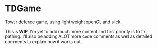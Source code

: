 # TDGame
Tower defence game, using light weight openGL and slick.

This is **WIP**, I'm yet to add much more content and first priority is to fix pathing.
I'll also be adding ALOT more code comments as well as detailed comments to explain how it works out.
